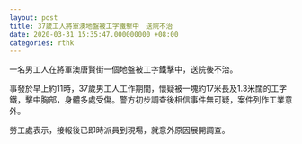 ```yaml
---
layout: post
title: 37歲工人將軍澳地盤被工字鐵擊中　送院不治
date: 2020-03-31 15:35:47.000000000 +08:00
categories: rthk
---
```


一名男工人在將軍澳唐賢街一個地盤被工字鐵擊中，送院後不治。

事發於早上約11時，37歲男工人工作期間，懷疑被一塊約17米長及1.3米闊的工字鐵，擊中胸部，身體多處受傷。警方初步調查後相信事件無可疑，案件列作工業意外。

勞工處表示，接報後已即時派員到現場，就意外原因展開調查。
